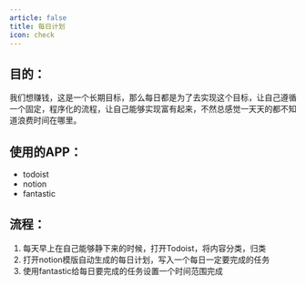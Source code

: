 ```yaml
---
article: false
title: 每日计划
icon: check
---
```

## 目的：

我们想赚钱，这是一个长期目标，那么每日都是为了去实现这个目标，让自己遵循一个固定，程序化的流程，让自己能够实现富有起来，不然总感觉一天天的都不知道浪费时间在哪里。

## 使用的APP：

- todoist
- notion
- fantastic

## 流程：

1. 每天早上在自己能够静下来的时候，打开Todoist，将内容分类，归类
2. 打开notion模版自动生成的每日计划，写入一个每日一定要完成的任务
3. 使用fantastic给每日要完成的任务设置一个时间范围完成